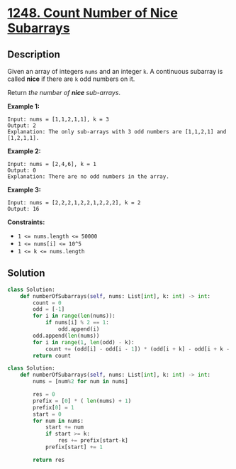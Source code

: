 # [1248. Count Number of Nice Subarrays](https://leetcode.com/problems/count-number-of-nice-subarrays/description/?envType=daily-question&envId=2024-06-22)

## Description

Given an array of integers `nums` and an integer `k`. A continuous subarray is called **nice** if there are `k` odd numbers on it.

Return *the number of **nice** sub-arrays*.

**Example 1:**

```
Input: nums = [1,1,2,1,1], k = 3
Output: 2
Explanation: The only sub-arrays with 3 odd numbers are [1,1,2,1] and [1,2,1,1].

```

**Example 2:**

```
Input: nums = [2,4,6], k = 1
Output: 0
Explanation: There are no odd numbers in the array.

```

**Example 3:**

```
Input: nums = [2,2,2,1,2,2,1,2,2,2], k = 2
Output: 16

```

**Constraints:**

- `1 <= nums.length <= 50000`
- `1 <= nums[i] <= 10^5`
- `1 <= k <= nums.length`


## Solution

```python
class Solution:
    def numberOfSubarrays(self, nums: List[int], k: int) -> int:
        count = 0
        odd = [-1]
        for i in range(len(nums)):
            if nums[i] % 2 == 1:
                odd.append(i)
        odd.append(len(nums))
        for i in range(1, len(odd) - k):
            count += (odd[i] - odd[i - 1]) * (odd[i + k] - odd[i + k - 1])
        return count
```

```python
class Solution:
    def numberOfSubarrays(self, nums: List[int], k: int) -> int:
        nums = [num%2 for num in nums]

        res = 0
        prefix = [0] * ( len(nums) + 1)
        prefix[0] = 1
        start = 0
        for num in nums:
            start += num
            if start >= k:
                res += prefix[start-k]
            prefix[start] += 1

        return res
```